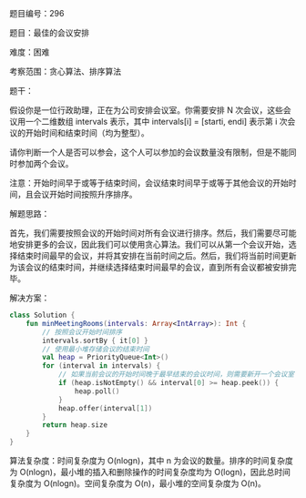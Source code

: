 题目编号：296

题目：最佳的会议安排

难度：困难

考察范围：贪心算法、排序算法

题干：

假设你是一位行政助理，正在为公司安排会议室。你需要安排 N 次会议，这些会议用一个二维数组 intervals 表示，其中 intervals[i] = [starti, endi] 表示第 i 次会议的开始时间和结束时间（均为整型）。

请你判断一个人是否可以参会，这个人可以参加的会议数量没有限制，但是不能同时参加两个会议。

注意：开始时间早于或等于结束时间，会议结束时间早于或等于其他会议的开始时间，且会议开始时间按照升序排序。

解题思路：

首先，我们需要按照会议的开始时间对所有会议进行排序。然后，我们需要尽可能地安排更多的会议，因此我们可以使用贪心算法。我们可以从第一个会议开始，选择结束时间最早的会议，并将其安排在当前时间之后。然后，我们将当前时间更新为该会议的结束时间，并继续选择结束时间最早的会议，直到所有会议都被安排完毕。

解决方案：

```kotlin
class Solution {
    fun minMeetingRooms(intervals: Array<IntArray>): Int {
        // 按照会议开始时间排序
        intervals.sortBy { it[0] }
        // 使用最小堆存储会议的结束时间
        val heap = PriorityQueue<Int>()
        for (interval in intervals) {
            // 如果当前会议的开始时间晚于最早结束的会议时间，则需要新开一个会议室
            if (heap.isNotEmpty() && interval[0] >= heap.peek()) {
                heap.poll()
            }
            heap.offer(interval[1])
        }
        return heap.size
    }
}
```

算法复杂度：时间复杂度为 O(nlogn)，其中 n 为会议的数量。排序的时间复杂度为 O(nlogn)，最小堆的插入和删除操作的时间复杂度均为 O(logn)，因此总时间复杂度为 O(nlogn)。空间复杂度为 O(n)，最小堆的空间复杂度为 O(n)。